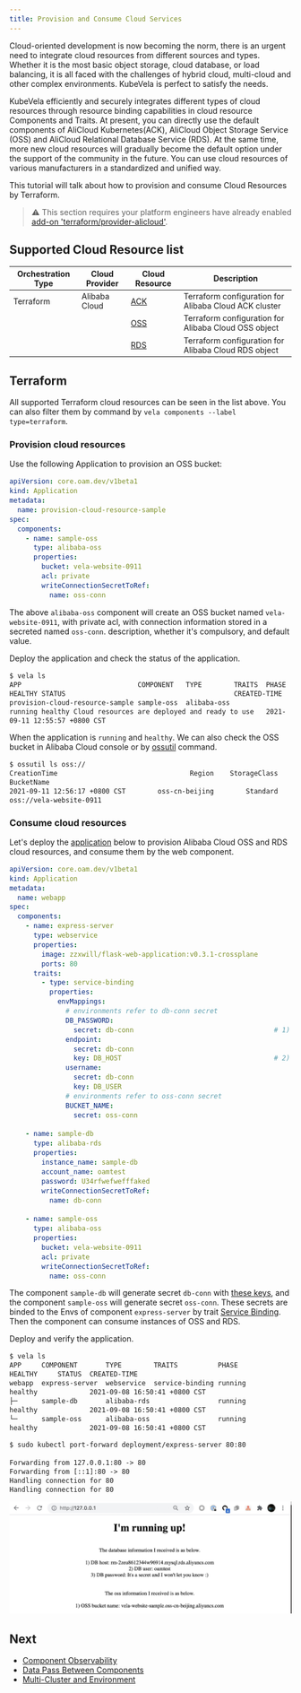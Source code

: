 ```yaml
---
title: Provision and Consume Cloud Services
---
```


Cloud-oriented development is now becoming the norm, there is an urgent need to integrate cloud resources from different
sources and types. Whether it is the most basic object storage, cloud database, or load balancing, it is all faced with
the challenges of hybrid cloud, multi-cloud and other complex environments. KubeVela is perfect to satisfy the needs.

KubeVela efficiently and securely integrates different types of cloud resources through resource binding capabilities in
cloud resource Components and Traits. At present, you can directly use the default components of AliCloud Kubernetes(ACK),
AliCloud Object Storage Service (OSS) and AliCloud Relational Database Service (RDS). At the same time, more new cloud
resources will gradually become the default option under the support of the community in the future. You can use cloud
resources of various manufacturers in a standardized and unified way.

This tutorial will talk about how to provision and consume Cloud Resources by Terraform.

> ⚠️ This section requires your platform engineers have already enabled [add-on 'terraform/provider-alicloud'](../../../platform-engineers/components/component-terraform).

## Supported Cloud Resource list

Orchestration Type | Cloud Provider | Cloud Resource | Description
------------ | ------------- | ------------- | -------------
Terraform | Alibaba Cloud | [ACK](./terraform/alibaba-ack) | Terraform configuration for Alibaba Cloud ACK cluster
| |  | [OSS](./terraform/alibaba-oss) | Terraform configuration for Alibaba Cloud OSS object
| |  | [RDS](./terraform/alibaba-rds) | Terraform configuration for Alibaba Cloud RDS object

## Terraform

All supported Terraform cloud resources can be seen in the list above. You can also filter them by command by `vela components --label type=terraform`.

### Provision cloud resources

Use the following Application to provision an OSS bucket:

```yaml
apiVersion: core.oam.dev/v1beta1
kind: Application
metadata:
  name: provision-cloud-resource-sample
spec:
  components:
    - name: sample-oss
      type: alibaba-oss
      properties:
        bucket: vela-website-0911
        acl: private
        writeConnectionSecretToRef:
          name: oss-conn
```

The above `alibaba-oss` component will create an OSS bucket named `vela-website-0911`, with private acl, with connection information stored in a secreted named `oss-conn`.
description, whether it's compulsory, and default value.

Deploy the application and check the status of the application.

```shell
$ vela ls
APP                            	COMPONENT 	TYPE       	TRAITS	PHASE  	HEALTHY	STATUS                                       	CREATED-TIME
provision-cloud-resource-sample	sample-oss	alibaba-oss	      	running	healthy	Cloud resources are deployed and ready to use	2021-09-11 12:55:57 +0800 CST
```

When the application is `running` and `healthy`. We can also check the OSS bucket in Alibaba Cloud console or by [ossutil](https://partners-intl.aliyun.com/help/doc-detail/50452.htm)
command.

```shell
$ ossutil ls oss://
CreationTime                                 Region    StorageClass    BucketName
2021-09-11 12:56:17 +0800 CST        oss-cn-beijing        Standard    oss://vela-website-0911
```

### Consume cloud resources

Let's deploy
the [application](https://github.com/oam-dev/kubevela/tree/master/docs/examples/terraform/cloud-resource-provision-and-consume/application.yaml)
below to provision Alibaba Cloud OSS and RDS cloud resources, and consume them by the web component.

```yaml
apiVersion: core.oam.dev/v1beta1
kind: Application
metadata:
  name: webapp
spec:
  components:
    - name: express-server
      type: webservice
      properties:
        image: zzxwill/flask-web-application:v0.3.1-crossplane
        ports: 80
      traits:
        - type: service-binding
          properties:
            envMappings:
              # environments refer to db-conn secret
              DB_PASSWORD:
                secret: db-conn                                   # 1) If the env name is the same as the secret key, secret key can be omitted.
              endpoint:
                secret: db-conn
                key: DB_HOST                                      # 2) If the env name is different from secret key, secret key has to be set.
              username:
                secret: db-conn
                key: DB_USER
              # environments refer to oss-conn secret
              BUCKET_NAME:
                secret: oss-conn

    - name: sample-db
      type: alibaba-rds
      properties:
        instance_name: sample-db
        account_name: oamtest
        password: U34rfwefwefffaked
        writeConnectionSecretToRef:
          name: db-conn

    - name: sample-oss
      type: alibaba-oss
      properties:
        bucket: vela-website-0911
        acl: private
        writeConnectionSecretToRef:
          name: oss-conn
```

The component `sample-db` will generate secret `db-conn` with [these keys](./terraform/alibaba-rds#outputs), and the component
`sample-oss` will generate secret `oss-conn`. These secrets are binded to the Envs of component `express-server` by trait
[Service Binding](../../traits/service-binding). Then the component can consume instances of OSS and RDS.

Deploy and verify the application.

```shell
$ vela ls
APP   	COMPONENT     	TYPE       	TRAITS         	PHASE         	HEALTHY  	STATUS	CREATED-TIME
webapp	express-server	webservice 	service-binding	running     	healthy  	      	2021-09-08 16:50:41 +0800 CST
├─    	sample-db     	alibaba-rds	               	running     	healthy  	      	2021-09-08 16:50:41 +0800 CST
└─    	sample-oss    	alibaba-oss	               	running     	healthy  	      	2021-09-08 16:50:41 +0800 CST
```

```shell
$ sudo kubectl port-forward deployment/express-server 80:80

Forwarding from 127.0.0.1:80 -> 80
Forwarding from [::1]:80 -> 80
Handling connection for 80
Handling connection for 80
```

![](../../../resources/crossplane-visit-application-v3.jpg)

## Next

- [Component Observability](../../component-observability)
- [Data Pass Between Components ](../../component-dependency-parameter)
- [Multi-Cluster and Environment](../../../case-studies/multi-app-env-cluster)
